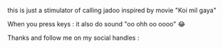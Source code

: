 
this is just a stimulator of calling jadoo inspired by movie "Koi mil gaya"



When you press keys : 
it also do sound "oo ohh oo oooo"  😂

Thanks and follow me on my social handles :


